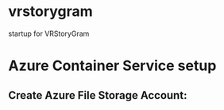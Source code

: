 # vrstorygram
startup for VRStoryGram

# Azure Container Service setup

## Create Azure File Storage Account:
